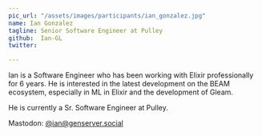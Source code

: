```yaml
---
pic_url: "/assets/images/participants/ian_gonzalez.jpg"
name: Ian Gonzalez
tagline: Senior Software Engineer at Pulley
github:  Ian-GL
twitter: 

---
```



Ian is a Software Engineer who has been working with Elixir professionally for 6 years. He is interested in the latest development on the BEAM ecosystem, especially in ML in Elixir and the development of Gleam.

He is currently a Sr. Software Engineer at Pulley.

Mastodon: <a href="https://genserver.social/ian" target=_blank>@ian@genserver.social</a>